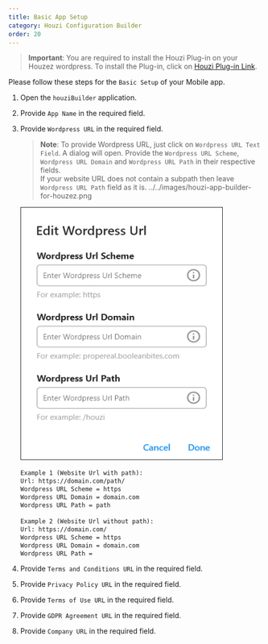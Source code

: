 ```yaml
---
title: Basic App Setup
category: Houzi Configuration Builder
order: 20
---
```


> **Important**: You are required to install the Houzi Plug-in on your Houzez wordpress. To install the Plug-in, click on [Houzi Plug-in Link](https://github.com/AdilSoomro/houzi-rest-api).

Please follow these steps for the `Basic Setup` of your Mobile app.

1. Open the `houziBuilder` application.
2. Provide `App Name` in the required field.
3. Provide `Wordpress URL` in the required field.   

    > **Note**: To provide Wordpress URL, just click on `Wordpress URL Text Field`. A dialog will open. Provide the `Wordpress URL Scheme`, `Wordpress URL Domain` and `Wordpress URL Path` in their respective fields.  
    If your website URL does not contain a subpath then leave `Wordpress URL Path` field as it is.
     ../../images/houzi-app-builder-for-houzez.png
    <img src="../../images/add-url-screenshot.png" alt="add-url-screenshot" title="add-url-screenshot" height="500" width = "400" border= "1px solid"/> 

    ```
    Example 1 (Website Url with path):
    Url: https://domain.com/path/
    Wordpress URL Scheme = https
    Wordpress URL Domain = domain.com
    Wordpress URL Path = path

    Example 2 (Website Url without path):
    Url: https://domain.com/
    Wordpress URL Scheme = https
    Wordpress URL Domain = domain.com
    Wordpress URL Path = 
    ```

4. Provide `Terms and Conditions URL` in the required field.
5. Provide `Privacy Policy URL` in the required field.
6. Provide `Terms of Use URL` in the required field.
7. Provide `GDPR Agreement URL` in the required field.
8. Provide `Company URL` in the required field.